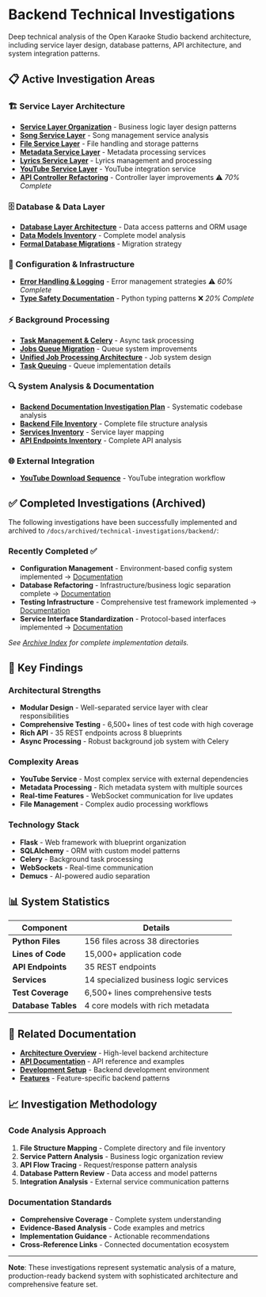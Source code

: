 # Backend Technical Investigations

Deep technical analysis of the Open Karaoke Studio backend architecture, including service layer design, database patterns, API architecture, and system integration patterns.

## 📋 Active Investigation Areas

### 🏗️ Service Layer Architecture
- **[Service Layer Organization](004-service-layer-organization.md)** - Business logic layer design patterns
- **[Song Service Layer](004a-song-service-layer.md)** - Song management service analysis
- **[File Service Layer](004b-file-service-layer.md)** - File handling and storage patterns
- **[Metadata Service Layer](004c-metadata-service-layer.md)** - Metadata processing services
- **[Lyrics Service Layer](004d-lyrics-service-layer.md)** - Lyrics management and processing
- **[YouTube Service Layer](004d-youtube-service-layer.md)** - YouTube integration service
- **[API Controller Refactoring](api-controller-refactoring.md)** - Controller layer improvements ⚠️ *70% Complete*

### 🗄️ Database & Data Layer
- **[Database Layer Architecture](002-database-layer-architecture.md)** - Data access patterns and ORM usage
- **[Data Models Inventory](data-models-inventory.md)** - Complete model analysis
- **[Formal Database Migrations](014-implement-formal-database-migrations.md)** - Migration strategy

### 🔧 Configuration & Infrastructure
- **[Error Handling & Logging](error-handling-logging.md)** - Error management strategies ⚠️ *60% Complete*
- **[Type Safety Documentation](type-safety-documentation.md)** - Python typing patterns ❌ *20% Complete*

### ⚡ Background Processing
- **[Task Management & Celery](005-task-management-celery.md)** - Async task processing
- **[Jobs Queue Migration](008-jobs-queue-migration.md)** - Queue system improvements
- **[Unified Job Processing Architecture](unified-job-processing-architecture.md)** - Job system design
- **[Task Queuing](task_queuing.md)** - Queue implementation details

### 🔍 System Analysis & Documentation
- **[Backend Documentation Investigation Plan](backend-documentation-investigation-plan.md)** - Systematic codebase analysis
- **[Backend File Inventory](backend-file-inventory.md)** - Complete file structure analysis
- **[Services Inventory](services-inventory.md)** - Service layer mapping
- **[API Endpoints Inventory](api-endpoints-inventory.md)** - Complete API analysis

### 🌐 External Integration
- **[YouTube Download Sequence](YOUTUBE_DOWNLOAD_SEQUENCE.md)** - YouTube integration workflow

## ✅ Completed Investigations (Archived)

The following investigations have been successfully implemented and archived to `/docs/archived/technical-investigations/backend/`:

### Recently Completed ✅
- **Configuration Management** - Environment-based config system implemented → [Documentation](/docs/development/reference/configuration.md)
- **Database Refactoring** - Infrastructure/business logic separation complete → [Documentation](/docs/architecture/backend/database-layer-organization.md)  
- **Testing Infrastructure** - Comprehensive test framework implemented → [Documentation](/docs/development/guides/testing.md)
- **Service Interface Standardization** - Protocol-based interfaces implemented → [Documentation](/docs/architecture/backend/service-interfaces.md)

*See [Archive Index](/docs/archived/technical-investigations/README.md) for complete implementation details.*

## 🎯 Key Findings

### Architectural Strengths
- **Modular Design** - Well-separated service layer with clear responsibilities
- **Comprehensive Testing** - 6,500+ lines of test code with high coverage
- **Rich API** - 35 REST endpoints across 8 blueprints
- **Async Processing** - Robust background job system with Celery

### Complexity Areas
- **YouTube Service** - Most complex service with external dependencies
- **Metadata Processing** - Rich metadata system with multiple sources
- **Real-time Features** - WebSocket communication for live updates
- **File Management** - Complex audio processing workflows

### Technology Stack
- **Flask** - Web framework with blueprint organization
- **SQLAlchemy** - ORM with custom model patterns
- **Celery** - Background task processing
- **WebSockets** - Real-time communication
- **Demucs** - AI-powered audio separation

## 📊 System Statistics

| Component | Details |
|-----------|---------|
| **Python Files** | 156 files across 38 directories |
| **Lines of Code** | 15,000+ application code |
| **API Endpoints** | 35 REST endpoints |
| **Services** | 14 specialized business logic services |
| **Test Coverage** | 6,500+ lines comprehensive tests |
| **Database Tables** | 4 core models with rich metadata |

## 🔗 Related Documentation

- **[Architecture Overview](../../architecture/backend/README.md)** - High-level backend architecture
- **[API Documentation](../../api/README.md)** - API reference and examples
- **[Development Setup](../../development/setup/README.md)** - Backend development environment
- **[Features](../../features/README.md)** - Feature-specific backend patterns

## 📈 Investigation Methodology

### Code Analysis Approach
1. **File Structure Mapping** - Complete directory and file inventory
2. **Service Pattern Analysis** - Business logic organization review
3. **API Flow Tracing** - Request/response pattern analysis
4. **Database Pattern Review** - Data access and model patterns
5. **Integration Analysis** - External service communication patterns

### Documentation Standards
- **Comprehensive Coverage** - Complete system understanding
- **Evidence-Based Analysis** - Code examples and metrics
- **Implementation Guidance** - Actionable recommendations
- **Cross-Reference Links** - Connected documentation ecosystem

---

**Note**: These investigations represent systematic analysis of a mature, production-ready backend system with sophisticated architecture and comprehensive feature set.

